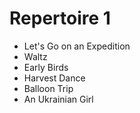 # Repertoire 1

- Let's Go on an Expedition
- Waltz
- Early Birds
- Harvest Dance
- Balloon Trip
- An Ukrainian Girl
